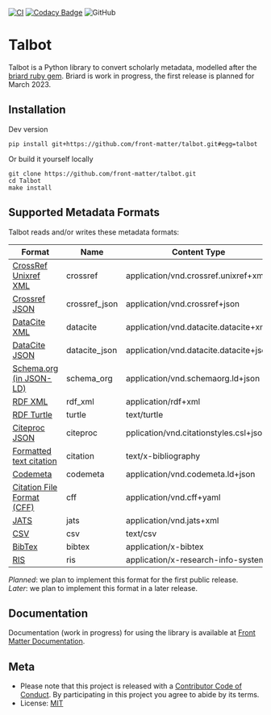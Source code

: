 [![CI](https://github.com/front-matter/talbot/actions/workflows/tests.yaml/badge.svg)](https://github.com/front-matter/talbot/actions/workflows/tests.yaml)
[![Codacy Badge](https://app.codacy.com/project/badge/Grade/1cebb9b4147144a2a221e512729e2576)](https://www.codacy.com/gh/front-matter/talbot/dashboard?utm_source=github.com&amp;utm_medium=referral&amp;utm_content=front-matter/talbot&amp;utm_campaign=Badge_Grade)
![GitHub](https://img.shields.io/github/license/front-matter/talbot?logo=MIT)

# Talbot

Talbot is a Python library to convert scholarly metadata, modelled after the [briard ruby gem](https://github.com/front-matter/briard). Briard is work in progress, the first release is
planned for March 2023.

## Installation

Dev version

    pip install git+https://github.com/front-matter/talbot.git#egg=talbot

Or build it yourself locally

    git clone https://github.com/front-matter/talbot.git
    cd Talbot
    make install

## Supported Metadata Formats

Talbot reads and/or writes these metadata formats:

| Format                                                                                           | Name          | Content Type                           | Read    | Write   |
| ------------------------------------------------------------------------------------------------ | ------------- | -------------------------------------- | ------- | ------- |
| [CrossRef Unixref XML](https://www.crossref.org/schema/documentation/unixref1.1/unixref1.1.html) | crossref      | application/vnd.crossref.unixref+xml   | planned | planned |
| [Crossref JSON](https://api.crossref.org)                                                        | crossref_json | application/vnd.crossref+json          | yes     | no      |
| [DataCite XML](https://schema.datacite.org/)                                                     | datacite      | application/vnd.datacite.datacite+xml  | planned | planned |
| [DataCite JSON](https://api.datacite.org/)                                                       | datacite_json | application/vnd.datacite.datacite+json | yes     | planned |
| [Schema.org (in JSON-LD)](http://schema.org/)                                                    | schema_org    | application/vnd.schemaorg.ld+json      | yes     | yes     |
| [RDF XML](http://www.w3.org/TR/rdf-syntax-grammar/)                                              | rdf_xml       | application/rdf+xml                    | no      | later   |
| [RDF Turtle](http://www.w3.org/TeamSubmission/turtle/)                                           | turtle        | text/turtle                            | no      | later   |
| [Citeproc JSON](https://citationstyles.org/)                                                     | citeproc      | pplication/vnd.citationstyles.csl+json | planned | yes     |
| [Formatted text citation](https://citationstyles.org/)                                           | citation      | text/x-bibliography                    | no      | yes     |
| [Codemeta](https://codemeta.github.io/)                                                          | codemeta      | application/vnd.codemeta.ld+json       | planned | planned |
| [Citation File Format (CFF)](https://citation-file-format.github.io/)                            | cff           | application/vnd.cff+yaml               | planned | planned |
| [JATS](https://jats.nlm.nih.gov/)                                                                | jats          | application/vnd.jats+xml               | later   | later   |
| [CSV](ttps://en.wikipedia.org/wiki/Comma-separated_values)                                       | csv           | text/csv                               | no      | later   |
| [BibTex](http://en.wikipedia.org/wiki/BibTeX)                                                    | bibtex        | application/x-bibtex                   | planned | yes     |
| [RIS](http://en.wikipedia.org/wiki/RIS_(file_format))                                            | ris           | application/x-research-info-systems    | planned | yes     |

_Planned_: we plan to implement this format for the first public release.  
_Later_: we plan to implement this format in a later release.

## Documentation

Documentation (work in progress) for using the library is available at [Front Matter Documentation](https://docs.front-matter.io/talbot/).

## Meta

-   Please note that this project is released with a [Contributor Code of Conduct](https://github.com/front-matter/talbot/blob/main/CODE_OF_CONDUCT.md>). By participating in this project you agree to abide by its terms.
-   License: [MIT](https://github.com/front-matter/talbot/blob/main/LICENSE)
